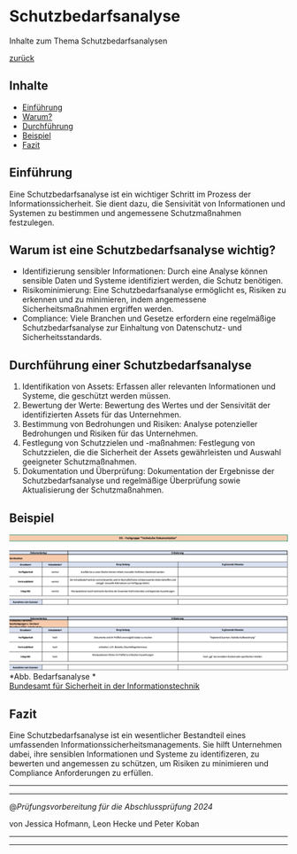 # Schutzbedarfsanalyse
Inhalte zum Thema Schutzbedarfsanalysen 

[zurück](LF04/lf4.md)

## Inhalte

- [Einführung](#einführung) 
- [Warum?](#warum)
- [Durchführung](#durchführung)
- [Beispiel](#beispiel)
- [Fazit](#fazit)

## Einführung

Eine Schutzbedarfsanalyse ist ein wichtiger Schritt im Prozess der Informationssicherheit. 
Sie dient dazu, die Sensivität von Informationen und Systemen zu bestimmen und angemessene Schutzmaßnahmen festzulegen.

## Warum ist eine Schutzbedarfsanalyse wichtig?

+ Identifizierung sensibler Informationen: Durch eine Analyse können sensible Daten und Systeme identifiziert werden, die Schutz benötigen.
+ Risikominimierung: Eine Schutzbedarfsanalyse ermöglicht es, Risiken zu erkennen und zu minimieren, indem angemessene Sicherheitsmaßnahmen ergriffen werden.
+ Compliance: Viele Branchen und Gesetze erfordern eine regelmäßige Schutzbedarfsanalyse zur Einhaltung von Datenschutz- und Sicherheitsstandards.

## Durchführung einer Schutzbedarfsanalyse

1. Identifikation von Assets: Erfassen aller relevanten Informationen und Systeme, die geschützt werden müssen.
2. Bewertung der Werte: Bewertung des Wertes und der Sensivität der identifizierten Assets für das Unternehmen.
3. Bestimmung von Bedrohungen und Risiken: Analyse potenzieller Bedrohungen und Risiken für das Unternehmen.
4. Festlegung von Schutzzielen und -maßnahmen: Festlegung von Schutzzielen, die die Sicherheit der Assets gewährleisten und Auswahl geeigneter Schutzmaßnahmen.
5. Dokumentation und Überprüfung: Dokumentation der Ergebnisse der Schutzbedarfsanalyse und regelmäßige Überprüfung sowie Aktualisierung der Schutzmaßnahmen.

## Beispiel 

![Bsp](/LF04/images/beispielBedarfsanalyse.png)<br>
*Abb. Bedarfsanalyse * <br>
[Bundesamt für Sicherheit in der Informationstechnik](https://www.bsi.bund.de/SharedDocs/Downloads/DE/BSI/Publikationen/TechnischeRichtlinien/TR03138/Praxis_E-Scannen/leitfaden_praxisbeispiel_escannen_vorlage_s.xlsm)

## Fazit

Eine Schutzbedarfsanalyse ist ein wesentlicher Bestandteil eines umfassenden Informationssicherheitsmanagements. Sie hilft Unternehmen dabei, ihre sensiblen Informationen und Systeme zu identifizeren, zu bewerten und angemessen zu schützen, um Risiken zu minimieren und Compliance Anforderungen zu erfüllen.

---
---

@_Prüfungsvorbereitung für die Abschlussprüfung 2024_

von Jessica Hofmann, Leon Hecke und Peter Koban

---
---

